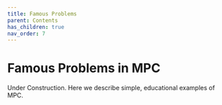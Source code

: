 ```yaml
---
title: Famous Problems
parent: Contents
has_children: true
nav_order: 7
---
```


# Famous Problems in MPC


Under Construction. Here we describe simple, educational examples of MPC. 